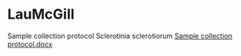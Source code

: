 # LauMcGill
Sample collection protocol Sclerotinia sclerotiorum
[Sample collection protocol.docx](https://github.com/LauraEsq/LauMcGill/files/7179597/Sample.collection.protocol.docx)

